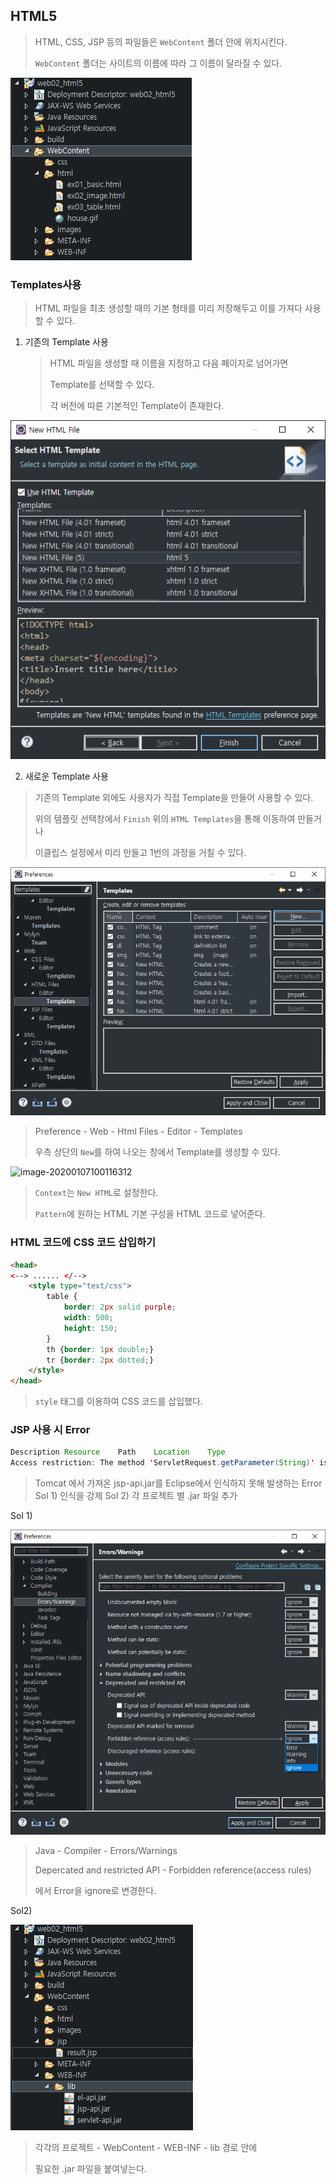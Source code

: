 ## HTML5

> HTML, CSS, JSP 등의 파일들은 `WebContent` 폴더 안에 위치시킨다.
>
> `WebContent` 폴더는 사이트의 이름에 따라 그 이름이 달라질 수 있다.

![image-20200107124157280](./Image/image-20200107124157280.png)





### Templates사용

> HTML 파일을 최초 생성할 때의 기본 형태를 미리 저장해두고 이를 가져다 사용할 수 있다.

1. 기존의 Template 사용

   > HTML 파일을 생성할 때 이름을 지정하고 다음 페이지로 넘어가면
   >
   > Template를 선택할 수 있다.
   >
   > 각 버전에 따른 기본적인 Template이 존재한다.

![image-20200107095816721](./Image/image-20200107095816721.png)

 

2. 새로운 Template 사용

> 기존의 Template 외에도 사용자가 직접 Template을 만들어 사용할 수 있다.
>
> 위의 템플릿 선택창에서 `Finish` 위의 `HTML Templates`을 통해 이동하여 만들거나
>
> 이클립스 설정에서 미리 만들고 1번의 과정을 거칠 수 있다.

![image-20200107100018405](./Image/image-20200107100018405.png)

> Preference - Web - Html Files - Editor - Templates
>
> 우측 상단의 `New`를 하여 나오는 창에서 Template를 생성할 수 있다.

![image-20200107100116312](C:\Jzee\Til\Web\Image\image-20200107100116312.png)

> `Context`는 `New HTML`로 설정한다.
>
> `Pattern`에 원하는 HTML 기본 구성을 HTML 코드로 넣어준다.



### HTML 코드에 CSS 코드 삽입하기

```html
<head>
<--> ...... </-->    
    <style type="text/css">
        table {
            border: 2px solid purple;
            width: 500;
            height: 150;
        }
        th {border: 1px double;}
        tr {border: 2px dotted;}
    </style>
</head>
```

> `style` 태그를 이용하여 CSS 코드를 삽입했다.




### JSP 사용 시 Error
```java
Description	Resource	Path	Location	Type
Access restriction: The method 'ServletRequest.getParameter(String)' is not API (restriction on required library 'C:\Program Files\Java\jdk1.8.0_231\jre\lib\ext\servlet-api.jar')	result.jsp	/web02_html5/WebContent/jsp	line 16	JSP Problem
```
> Tomcat 에서 가져온 jsp-api.jar를 Eclipse에서 인식하지 못해 발생하는 Error
> Sol 1) 인식을 강제
> Sol 2) 각 프로젝트 별 .jar 파일 추가

Sol 1)

![image-20200107155936988](./Image/image-20200107155936988.png)

> Java - Compiler - Errors/Warnings
>
> Depercated and restricted API - Forbidden reference(access rules)
>
> 에서 Error을 ignore로 변경한다.



Sol2)

![image-20200107162638304](./Image/image-20200107162638304.png)

> 각각의 프로젝트 - WebContent - WEB-INF - lib 경로 안에
>
> 필요한 .jar 파일을 붙여넣는다.